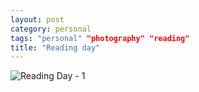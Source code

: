 ```yaml
---
layout: post
category: personal
tags: "personal" "photography" "reading"
title: "Reading day"
---
```


![Reading Day - 1](http://farm9.staticflickr.com/8149/7379685448_98af1cb3da_z.jpg)
